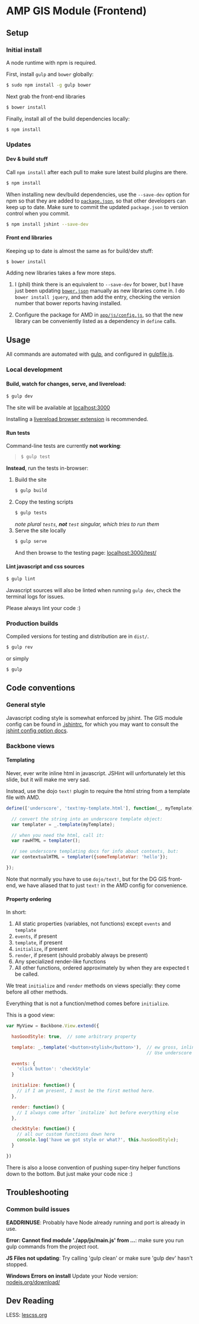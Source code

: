 AMP GIS Module (Frontend)
=========================


Setup
-----

### Initial install

A node runtime with npm is required.

First, install `gulp` and `bower` globally:

```bash
$ sudo npm install -g gulp bower
```

Next grab the front-end libraries
```bash
$ bower install
```

Finally, install all of the build dependencies locally:

```bash
$ npm install
```


### Updates

#### Dev & build stuff

Call `npm install` after each pull to make sure latest build plugins are there.

```bash
$ npm install
```

When installing new dev/build dependencies, use the `--save-dev` option for npm so that they are added to [`package.json`](package.json), so that other developers can keep up to date. Make sure to commit the updated `package.json` to version control when you commit.

```bash
$ npm install jshint --save-dev
```

#### Front end libraries

Keeping up to date is almost the same as for build/dev stuff:

```bash
$ bower install
```

Adding new libraries takes a few more steps.

 1. I (phil) think there is an equivalent to `--save-dev` for bower, but I have just been updating [`bower.json`](bower.json) manually as new libraries come in. I do `bower install jquery`, and then add the entry, checking the version number that bower reports having installed.

 2. Configure the package for AMD in [`app/js/config.js`](app/js/config.js), so that the new library can be conveniently listed as a dependency in `define` calls.


Usage
-----

All commands are automated with [gulp](http://gulpjs.com), and configured in [gulpfile.js](gulpfile.js).


### Local development

#### Build, watch for changes, serve, and livereload:

```bash
$ gulp dev
```

The site will be available at [localhost:3000](http://localhost:3000)

Installing a [livereload browser extension](http://feedback.livereload.com/knowledgebase/articles/86242-how-do-i-install-and-use-the-browser-extensions-) is recommended.

#### Run tests

Command-line tests are currently **not working**:

> ```bash
> $ gulp test
> ```

**Instead**, run the tests in-browser:

 1. Build the site
    ```bash
    $ gulp build
    ```
 2. Copy the testing scripts
    ```bash
    $ gulp tests
    ```
    _note plural `tests`, **not** `test` singular, which tries to run them_
 3. Serve the site locally
    ```bash
    $ gulp serve
    ```
    And then browse to the testing page: [localhost:3000/test/](http://localhost:3000/test/)

#### Lint javascript and css sources

```bash
$ gulp lint
```

Javascript sources will also be linted when running `gulp dev`, check the terminal logs for issues.

Please always lint your code :)


### Production builds

Compiled versions for testing and distribution are in `dist/`.

```bash
$ gulp rev
```

or simply

```bash
$ gulp
```


Code conventions
----------------

### General style

Javascript coding style is somewhat enforced by jshint. The GIS module config can be found in [.jshintrc](.jshintrc), for which you may want to consult the [jshint config option docs](www.jshint.com/docs/options/).


### Backbone views


#### Templating

Never, ever write inline html in javascript. JSHint will unfortunately let this slide, but it will make me very sad.

Instead, use the dojo `text!` plugin to require the html string from a template file with AMD.

```js
define(['underscore', 'text!my-template.html'], function(_, myTemplate) {

  // convert the string into an underscore template object:
  var templater = _.template(myTemplate);

  // when you need the html, call it:
  var rawHTML = templater();

  // see underscore templating docs for info about contexts, but:
  var contextualHTML = templater({someTemplateVar: 'hello'});

});
```

Note that normally you have to use `dojo/text!`, but for the DG GIS front-end, we have aliased that to just `text!` in the AMD config for convenience.


#### Property ordering

In short:

 1. All static properties (variables, not functions) except `events` and `template`
 2. `events`, if present
 3. `template`, if present
 4. `initialize`, if present
 5. `render`, if present (should probably always be present)
 6. Any specialized render-like functions
 7. All other functions, ordered approximately by when they are expected t be called.


We treat `initialize` and `render` methods on views specially: they come before all other methods.

Everything that is not a function/method comes before `initialize`.


This is a good view:

```js
var MyView = Backbone.View.extend({

  hasGoodStyle: true,  // some arbitrary property

  template: _.template('<button>stylish</button>'),  // ew gross, inline html, don't do this please :)
                                                     // Use underscore templates in their own file!

  events: {
    'click button': 'checkStyle'
  }

  initialize: function() {
    // if I am present, I must be the first method here.
  },

  render: function() {
    // I always come after `initalize` but before everything else
  },

  checkStyle: function() {
    // all our custom functions down here
    console.log('have we got style or what?', this.hasGoodStyle);
  }

})
```

There is also a loose convention of pushing super-tiny helper functions down to the bottom. But just make your code nice :)


Troubleshooting
---------------

### Common build issues

**EADDRINUSE**: Probably have Node already running and port is already in use.

**Error: Cannot find module './app/js/main.js' from ...**: make sure you run gulp commands from the project root.

**JS Files not updating**: Try calling 'gulp clean' or make sure 'gulp dev' hasn't stopped.

**Windows Errors on install** Update your Node version: [nodejs.org/download/](http://nodejs.org/download/)


Dev Reading
-----------

LESS: [lescss.org](http://lesscss.org/functions/)
